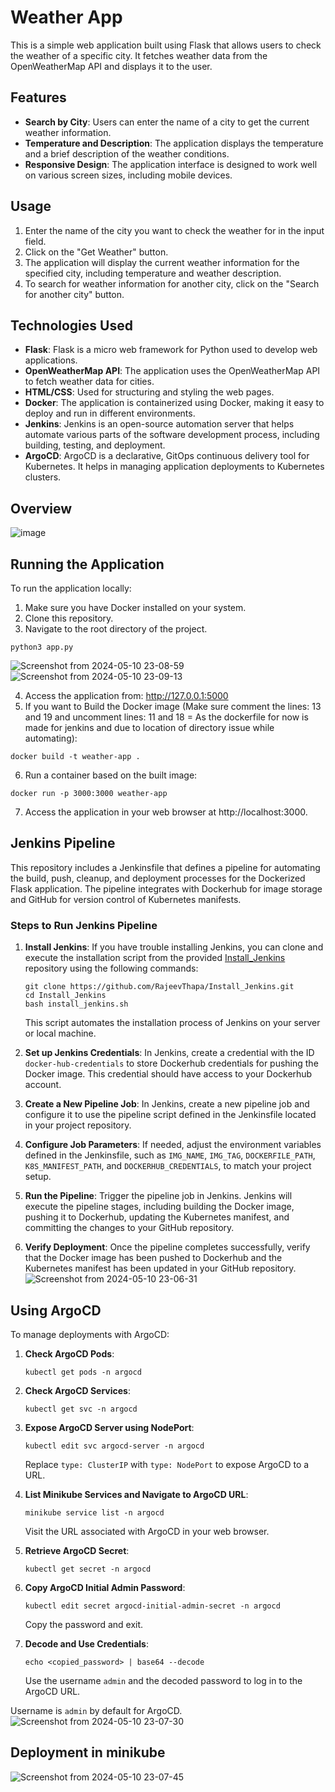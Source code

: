 # Weather App

This is a simple web application built using Flask that allows users to check the weather of a specific city. It fetches weather data from the OpenWeatherMap API and displays it to the user.

## Features

- **Search by City**: Users can enter the name of a city to get the current weather information.
- **Temperature and Description**: The application displays the temperature and a brief description of the weather conditions.
- **Responsive Design**: The application interface is designed to work well on various screen sizes, including mobile devices.

## Usage

1. Enter the name of the city you want to check the weather for in the input field.
2. Click on the "Get Weather" button.
3. The application will display the current weather information for the specified city, including temperature and weather description.
4. To search for weather information for another city, click on the "Search for another city" button.

## Technologies Used

- **Flask**: Flask is a micro web framework for Python used to develop web applications.
- **OpenWeatherMap API**: The application uses the OpenWeatherMap API to fetch weather data for cities.
- **HTML/CSS**: Used for structuring and styling the web pages.
- **Docker**: The application is containerized using Docker, making it easy to deploy and run in different environments.
- **Jenkins**: Jenkins is an open-source automation server that helps automate various parts of the software development process, including building, testing, and deployment.
- **ArgoCD**: ArgoCD is a declarative, GitOps continuous delivery tool for Kubernetes. It helps in managing application deployments to Kubernetes clusters.

## Overview
![image](https://github.com/RajeevThapa/all-in-one/assets/101322664/f3985c8e-935c-4ba7-b46c-2d977ab4136c)

## Running the Application

To run the application locally:

1. Make sure you have Docker installed on your system.
2. Clone this repository.
3. Navigate to the root directory of the project.

```
python3 app.py
```
![Screenshot from 2024-05-10 23-08-59](https://github.com/RajeevThapa/all-in-one/assets/101322664/c2dbd9fb-c7d7-4f18-b3e7-ed66569482b9)
![Screenshot from 2024-05-10 23-09-13](https://github.com/RajeevThapa/all-in-one/assets/101322664/5c03fe6e-5e50-493d-9579-4516c462c775)

4. Access the application from: http://127.0.0.1:5000
5. If you want to Build the Docker image (Make sure comment the lines: 13 and 19 and uncomment lines: 11 and 18 = As the dockerfile for now is made for jenkins and due to location of directory issue while automating):

```
docker build -t weather-app .
```

6. Run a container based on the built image:

```
docker run -p 3000:3000 weather-app
```

7. Access the application in your web browser at http://localhost:3000.


## Jenkins Pipeline

This repository includes a Jenkinsfile that defines a pipeline for automating the build, push, cleanup, and deployment processes for the Dockerized Flask application. The pipeline integrates with Dockerhub for image storage and GitHub for version control of Kubernetes manifests.

### Steps to Run Jenkins Pipeline

1. **Install Jenkins**: If you have trouble installing Jenkins, you can clone and execute the installation script from the provided [Install_Jenkins](https://github.com/RajeevThapa/Install_Jenkins) repository using the following commands:
    ```
    git clone https://github.com/RajeevThapa/Install_Jenkins.git
    cd Install_Jenkins
    bash install_jenkins.sh
    ```
    This script automates the installation process of Jenkins on your server or local machine.

2. **Set up Jenkins Credentials**: In Jenkins, create a credential with the ID `docker-hub-credentials` to store Dockerhub credentials for pushing the Docker image. This credential should have access to your Dockerhub account.

3. **Create a New Pipeline Job**: In Jenkins, create a new pipeline job and configure it to use the pipeline script defined in the Jenkinsfile located in your project repository.

4. **Configure Job Parameters**: If needed, adjust the environment variables defined in the Jenkinsfile, such as `IMG_NAME`, `IMG_TAG`, `DOCKERFILE_PATH`, `K8S_MANIFEST_PATH`, and `DOCKERHUB_CREDENTIALS`, to match your project setup.

5. **Run the Pipeline**: Trigger the pipeline job in Jenkins. Jenkins will execute the pipeline stages, including building the Docker image, pushing it to Dockerhub, updating the Kubernetes manifest, and committing the changes to your GitHub repository.

6. **Verify Deployment**: Once the pipeline completes successfully, verify that the Docker image has been pushed to Dockerhub and the Kubernetes manifest has been updated in your GitHub repository.
![Screenshot from 2024-05-10 23-06-31](https://github.com/RajeevThapa/all-in-one/assets/101322664/2a53552d-d5c7-4022-b1a7-ea9d0637bf63)


## Using ArgoCD

To manage deployments with ArgoCD:

1. **Check ArgoCD Pods**:
    ```
    kubectl get pods -n argocd
    ```

2. **Check ArgoCD Services**:
    ```
    kubectl get svc -n argocd
    ```

3. **Expose ArgoCD Server using NodePort**:
    ```
    kubectl edit svc argocd-server -n argocd
    ```
    Replace `type: ClusterIP` with `type: NodePort` to expose ArgoCD to a URL.

4. **List Minikube Services and Navigate to ArgoCD URL**:
    ```
    minikube service list -n argocd
    ```
    Visit the URL associated with ArgoCD in your web browser.

5. **Retrieve ArgoCD Secret**:
    ```
    kubectl get secret -n argocd
    ```

6. **Copy ArgoCD Initial Admin Password**:
    ```
    kubectl edit secret argocd-initial-admin-secret -n argocd
    ```
    Copy the password and exit.

7. **Decode and Use Credentials**:
    ```
    echo <copied_password> | base64 --decode
    ```
    Use the username `admin` and the decoded password to log in to the ArgoCD URL. 

Username is `admin` by default for ArgoCD.
![Screenshot from 2024-05-10 23-07-30](https://github.com/RajeevThapa/all-in-one/assets/101322664/4e723f8b-3bcf-4de5-8326-e6ad90c9dcba)

## Deployment in minikube
![Screenshot from 2024-05-10 23-07-45](https://github.com/RajeevThapa/all-in-one/assets/101322664/70d0e162-492c-4edd-9a9a-8388939144eb)


